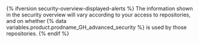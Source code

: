 {% ifversion security-overview-displayed-alerts %}
The information shown in the security overview will vary according to your access to repositories, and on whether {% data variables.product.prodname_GH_advanced_security %} is used by those repositories.
{% endif %}